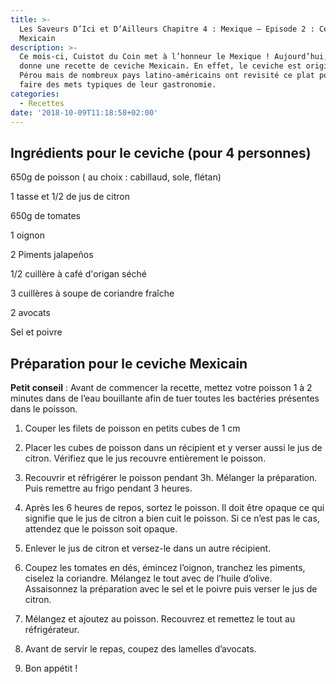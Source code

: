 ```yaml
---
title: >-
  Les Saveurs D’Ici et D’Ailleurs Chapitre 4 : Mexique – Episode 2 : Ceviche
  Mexicain
description: >-
  Ce mois-ci, Cuistot du Coin met à l’honneur le Mexique ! Aujourd’hui, on vous
  donne une recette de ceviche Mexicain. En effet, le ceviche est originaire du
  Pérou mais de nombreux pays latino-américains ont revisité ce plat pour en
  faire des mets typiques de leur gastronomie.
categories:
  - Recettes
date: '2018-10-09T11:18:58+02:00'
---
```

## Ingrédients pour le ceviche (pour 4 personnes)

650g de poisson ( au choix : cabillaud, sole, flétan)

1 tasse et 1/2 de jus de citron

650g de tomates 

1 oignon 

2 Piments jalapeños 

1/2 cuillère à café d'origan séché

3 cuillères à soupe de coriandre fraîche 

2 avocats

Sel et poivre 





## Préparation pour le ceviche Mexicain



**Petit conseil** : Avant de commencer la recette, mettez votre poisson 1 à 2 minutes dans de l’eau bouillante afin de tuer toutes les bactéries présentes dans le poisson.



1. Couper les filets de poisson en petits cubes de 1 cm

2. Placer les cubes de poisson dans un récipient et y verser aussi le jus de citron. Vérifiez que le jus recouvre entièrement le poisson.

3. Recouvrir et réfrigérer le poisson pendant 3h. Mélanger la préparation. Puis remettre au frigo pendant 3 heures. 

4. Après les 6 heures de repos, sortez le poisson. Il doit être opaque ce qui signifie que le jus de citron a bien cuit le poisson. Si ce n’est pas le cas, attendez que le poisson soit opaque.

5. Enlever le jus de citron et versez-le dans un autre récipient.

6. Coupez les tomates en dés, émincez l’oignon, tranchez les piments, ciselez la coriandre. Mélangez le tout avec de l’huile d’olive. Assaisonnez la préparation avec le sel et le poivre puis verser le jus de citron.

7. Mélangez et ajoutez au poisson. Recouvrez et remettez le tout au réfrigérateur. 

8. Avant de servir le repas, coupez des lamelles d’avocats. 

9. Bon appétit !
